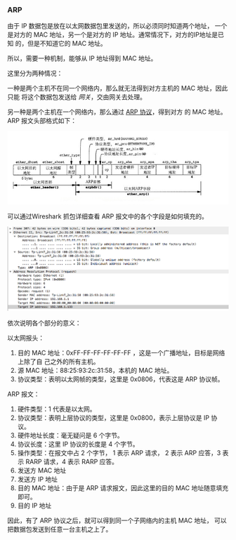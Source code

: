 ### ARP

由于 IP 数据包是放在以太网数据包里发送的，所以必须同时知道两个地址，
一个是对方的 MAC 地址，另一个是对方的 IP 地址。通常情况下，对方的IP地址是已知
的，但是不知道它的 MAC 地址。

所以，需要一种机制，能够从 IP 地址得到 MAC 地址。

这里分为两种情况：

一种是两个主机不在同一个网络内，那么就无法得到对方主机的 MAC 地址，因此只能
将这个数据包发送给 *网关*，交由网关去处理。

另一种是两个主机在一个网络内，那么通过 [ARP 协议](https://en.wikipedia.org/wiki/Address_Resolution_Protocol)，得到对方
的 MAC 地址。ARP 报文头部格式如下：

 ![arp][3]

可以通过Wireshark 抓包详细查看 ARP 报文中的各个字段是如何填充的。

 ![arp_packet][4]

依次说明各个部分的意义：

以太网报头：

 1. 目的 MAC 地址：0xFF-FF-FF-FF-FF-FF ，这是一个广播地址，目标是网络上除了自
己之外的所有主机。
 2. 源 MAC 地址：88:25:93:2c:31:58，本机的 MAC 地址。
 3. 协议类型：表明以太网帧的类型，这里是 0x0806，代表这是 ARP 协议帧。

ARP 报文：

 1. 硬件类型：1 代表是以太网。
 2. 协议类型：表明上层协议的类型，这里是 0x0800，表示上层协议是 IP 协议。
 3. 硬件地址长度：毫无疑问是 6 个字节。
 4. 协议长度：这里 IP 协议的长度是 4 个字节。
 5. 操作类型：在报文中占 2 个字节， 1 表示 ARP 请求， 2 表示 ARP 应答，3 表示 RARP 请求，4 表示 RARP 应答。
 6. 发送方 MAC 地址
 7. 发送方 IP 地址
 8. 目的 MAC 地址：由于是 ARP 请求报文，因此这里的目的 MAC 地址随意填充即可。
 9. 目的 IP 地址


因此，有了 ARP 协议之后，就可以得到同一个子网络内的主机 MAC 地址，
可以把数据包发送到任意一台主机之上了。


[3]: ../../../images/base/arp.png
[4]: ../../../images/base/arp_packet.png
